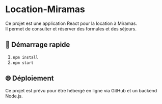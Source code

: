 # Location-Miramas

Ce projet est une application React pour la location à Miramas.  
Il permet de consulter et réserver des formules et des séjours.

## 🚀 Démarrage rapide
1. `npm install`
2. `npm start`

## 🌐 Déploiement
Ce projet est prévu pour être hébergé en ligne via GitHub et un backend Node.js.
